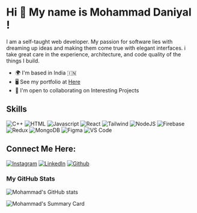 # Hi 👋 My name is Mohammad Daniyal !

I am a self-taught web developer. My passion for software lies with dreaming up ideas and making them come true with elegant interfaces. i take great care in the experience, architecture, and code quality of the things I build.

- 🌍 I'm based in India 🇮🇳
- 🖥️ See my portfolio at [Here](https://lnkd.in/dDp9Xdfj)
- 🤝 I'm open to collaborating on Interesting Projects

## Skills

![C++](https://img.shields.io/badge/C%2B%2B-00599C?style=for-the-badge&logo=c%2B%2B&logoColor=white)
![HTML](https://img.shields.io/badge/HTML5-E34F26?style=for-the-badge&logo=html5&logoColor=white)
![Javascript](https://img.shields.io/badge/JavaScript-323330?style=for-the-badge&logo=javascript&logoColor=F7DF1E)
![React](https://img.shields.io/badge/React-20232A?style=for-the-badge&logo=react&logoColor=61DAFB)
![Tailwind](https://img.shields.io/badge/Tailwind_CSS-38B2AC?style=for-the-badge&logo=tailwind-css&logoColor=white)
![NodeJS](https://img.shields.io/badge/Node.js-339933?style=for-the-badge&logo=nodedotjs&logoColor=white)
![Firebase](https://img.shields.io/badge/firebase-ffca28?style=for-the-badge&logo=firebase&logoColor=black)
![Redux](https://img.shields.io/badge/Redux-593D88?style=for-the-badge&logo=redux&logoColor=white)
![MongoDB](https://img.shields.io/badge/MongoDB-4EA94B?style=for-the-badge&logo=mongodb&logoColor=white)
![Figma](https://img.shields.io/badge/Figma-F24E1E?style=for-the-badge&logo=figma&logoColor=white)
![VS Code](https://img.shields.io/badge/VSCode-0078D4?style=for-the-badge&logo=visual%20studio%20code&logoColor=white)


## Connect Me Here:

[![Instagram](https://img.shields.io/badge/Instagram-E4405F?style=for-the-badge&logo=instagram&logoColor=white)](https://www.instagram.com/daniyalmalik935/)
[![LinkedIn](https://img.shields.io/badge/LinkedIn-0077B5?style=for-the-badge&logo=linkedin&logoColor=white)](https://www.linkedin.com/in/mohammad-daniyal-b5a939217/)
[![Github](https://img.shields.io/badge/GitHub-100000?style=for-the-badge&logo=github&logoColor=white)](https://github.com/mdaniyal365)

### My GitHub Stats

![Mohammad's GitHub stats](https://github-readme-stats.vercel.app/api?username=mdaniyal365&count_private=true&show_icons=true&theme=radical)

![Mohammad's Summary Card](https://github-profile-summary-cards.vercel.app/api/cards/profile-details?username=mdaniyal365&theme=radical)


